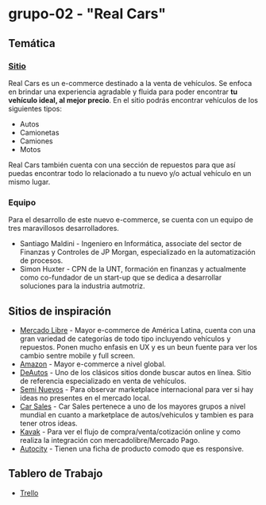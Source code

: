 # grupo-02 - "Real Cars"

## Temática

### [Sitio](https://realcars.herokuapp.com/)

Real Cars es un e-commerce destinado a la venta de vehículos. Se enfoca en brindar una experiencia agradable y fluida para poder encontrar **tu vehículo ideal, al mejor precio**.
En el sitio podrás encontrar vehículos de los siguientes tipos:

- Autos
- Camionetas
- Camiones
- Motos

Real Cars también cuenta con una sección de repuestos para que así puedas encontrar todo lo relacionado a tu nuevo y/o actual vehículo en un mismo lugar.

### Equipo

Para el desarrollo de este nuevo e-commerce, se cuenta con un equipo de tres maravillosos desarrolladores.

- Santiago Maldini - Ingeniero en Informática, associate del sector de Finanzas y Controles de JP Morgan, especializado en la automatización de procesos.
- Simon Huxter - CPN de la UNT, formación en finanzas y actualmente como co-fundador de un start-up que se dedica a desarrollar soluciones para la industria autmotriz.

## Sitios de inspiración

- [Mercado Libre](https://www.mercadolibre.com.ar) - Mayor e-commerce de América Latina, cuenta con una gran variedad de categorías de todo tipo incluyendo vehículos y repuestos. Ponen mucho enfasis en UX y es un beun fuente para ver los cambio sentre mobile y full screen.
- [Amazon](https://www.amazon.com) - Mayor e-commerce a nivel global.
- [DeAutos](https://www.deautos.com) - Uno de los clásicos sitios donde buscar autos en línea. Sitio de referencia especializado en venta de vehículos.
- [Semi Nuevos](https://www.seminuevos.com) - Para observar marketplace internacional para ver si hay ideas no presentes en el mercado local.
- [Car Sales](https://www.carsales.com.au) - Car Sales pertenece a uno de los mayores grupos a nivel mundial en cuanto a marketplace de autos/vehiculos y tambien es para tener otros ideas.
- [Kavak](https://www.kavak.com/ar) - Para ver el flujo de compra/venta/cotización online y como realiza la integración con mercadolibre/Mercado Pago.
- [Autocity](https://autocity.com.ar/) - Tienen una ficha de producto comodo que es responsive.

## Tablero de Trabajo

- [Trello](https://trello.com/b/TW976JYc/proyecto-integrador)
